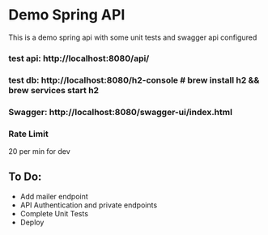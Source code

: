 # Demo Spring API
This is a demo spring api with some unit tests and swagger api configured

### test api: http://localhost:8080/api/
### test db: http://localhost:8080/h2-console # brew install h2 && brew services start h2
### Swagger: http://localhost:8080/swagger-ui/index.html

### Rate Limit
20 per min for dev

## To Do:
 - Add mailer endpoint
 - API Authentication and private endpoints
 - Complete Unit Tests
 - Deploy

